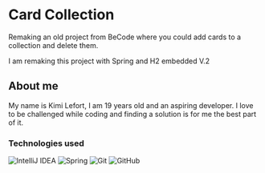 # Card Collection
Remaking an old project from BeCode where you could add cards to a collection and delete them.

I am remaking this project with Spring and H2 embedded V.2
## About me

My name is Kimi Lefort, I am 19 years old and an aspiring developer. I love to be challenged while coding and finding a solution is for me the best part of it.


### Technologies used
![IntelliJ IDEA](https://img.shields.io/badge/IntelliJIDEA-000000.svg?style=for-the-badge&logo=intellij-idea&logoColor=white)
![Spring](https://img.shields.io/badge/spring-%236DB33F.svg?style=for-the-badge&logo=spring&logoColor=white)
![Git](https://img.shields.io/badge/git-%23F05033.svg?style=for-the-badge&logo=git&logoColor=white)
![GitHub](https://img.shields.io/badge/github-%23121011.svg?style=for-the-badge&logo=github&logoColor=white)